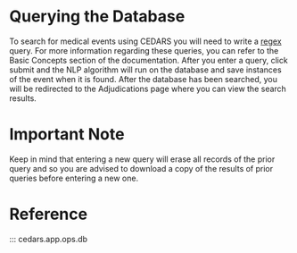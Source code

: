 # Querying the Database

To search for medical events using CEDARS you will need to write a [regex](https://en.wikipedia.org/wiki/Regular_expression) query. For more information regarding these queries, you can refer to the Basic Concepts section of the documentation. After you enter a query, click submit and the NLP algorithm will run on the database and save instances of the event when it is found. After the database has been searched, you will be redirected to the Adjudications page where you can view the search results.

# Important Note 
Keep in mind that entering a new query will erase all records of the prior query and so you are advised to download a copy of the results of prior queries before entering a new one.

# Reference

::: cedars.app.ops.db
